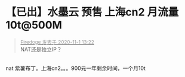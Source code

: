 # 【已出】水墨云 预售 上海cn2 月流量10t@500M


<div class="quote"><blockquote><font size="2"><a href="https://www.hostloc.com/forum.php?mod=redirect&amp;goto=findpost&amp;pid=9384641&amp;ptid=760772" target="_blank"><font color="#999999">Firedoge 发表于 2020-11-1 13:22</font></a></font><br />
NAT还是独立IP？</blockquote></div><br />
nat 紫薯布丁。上海cn2。。。900元一年剩余时间，一个月10t
